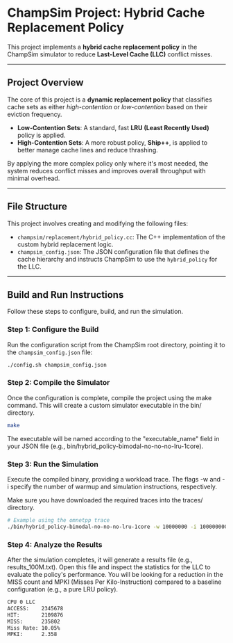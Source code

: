 # ChampSim Project: Hybrid Cache Replacement Policy

This project implements a **hybrid cache replacement policy** in the ChampSim simulator to reduce **Last-Level Cache (LLC)** conflict misses.

---

## Project Overview

The core of this project is a **dynamic replacement policy** that classifies cache sets as either *high-contention* or *low-contention* based on their eviction frequency.

- **Low-Contention Sets**: A standard, fast **LRU (Least Recently Used)** policy is applied.  
- **High-Contention Sets**: A more robust policy, **Ship++**, is applied to better manage cache lines and reduce thrashing.

By applying the more complex policy only where it's most needed, the system reduces conflict misses and improves overall throughput with minimal overhead.

---

## File Structure

This project involves creating and modifying the following files:

- `champsim/replacement/hybrid_policy.cc`: The C++ implementation of the custom hybrid replacement logic.  
- `champsim_config.json`: The JSON configuration file that defines the cache hierarchy and instructs ChampSim to use the `hybrid_policy` for the LLC.

---

## Build and Run Instructions

Follow these steps to configure, build, and run the simulation.

### Step 1: Configure the Build
Run the configuration script from the ChampSim root directory, pointing it to the `champsim_config.json` file:

```bash
./config.sh champsim_config.json
```

### Step 2: Compile the Simulator

Once the configuration is complete, compile the project using the make command. This will create a custom simulator executable in the bin/ directory.

```bash
make
```
The executable will be named according to the "executable_name" field in your JSON file (e.g., bin/hybrid_policy-bimodal-no-no-no-lru-1core).

### Step 3: Run the Simulation

Execute the compiled binary, providing a workload trace. The flags -w and -i specify the number of warmup and simulation instructions, respectively.

Make sure you have downloaded the required traces into the traces/ directory.

```bash
# Example using the omnetpp trace
./bin/hybrid_policy-bimodal-no-no-no-lru-1core -w 10000000 -i 100000000 -t traces/omnetpp_100M.trace.xz
```

### Step 4: Analyze the Results

After the simulation completes, it will generate a results file (e.g., results_100M.txt). Open this file and inspect the statistics for the LLC to evaluate the policy's performance. You will be looking for a reduction in the MISS count and MPKI (Misses Per Kilo-Instruction) compared to a baseline configuration (e.g., a pure LRU policy).

```bash
CPU 0 LLC
ACCESS:    2345678
HIT:       2109876
MISS:      235802
Miss Rate: 10.05%
MPKI:      2.358
```
